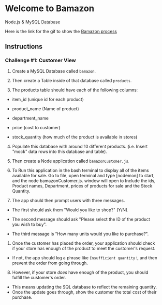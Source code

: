 # Welcome to Bamazon
Node.js &amp; MySQL Database


Here is the link for the gif to show the [Bamazon process](bamazon.png)

## Instructions

### Challenge #1: Customer View

1. Create a MySQL Database called `bamazon`.

2. Then create a Table inside of that database called `products`.

3. The products table should have each of the following columns:

* item_id (unique id for each product)

* product_name (Name of product)

* department_name

* price (cost to customer)

* stock_quantity (how much of the product is available in stores)

4. Populate this database with around 10 different products. (i.e. Insert "mock" data rows into this database and table).

5. Then create a Node application called `bamazonCustomer.js`.

6. To Run this application in the bash terminal to display all of the items available for sale. Go to file, open terminal and type [nodemon] to start, and the node bamazonCustomer.js. window will open to Include the ids, Product names, Department, prices of products for sale and the Stock Quantity.

7. The app should then prompt users with three messages.

* The first should ask them "Would you like to shop?" (Y/N).
  
* The second message should ask "Please select the ID of the product you wish to buy".

* The third message is "How many units would you like to purchase?".

1. Once the customer has placed the order, your application should check if your store has enough of the product to meet the customer's request.

* If not, the app should log a phrase like `Insufficient quantity!`, and then prevent the order from going through.

8. However, if your store _does_ have enough of the product, you should fulfill the customer's order.
* This means updating the SQL database to reflect the remaining quantity.
* Once the update goes through, show the customer the total cost of their purchase.
